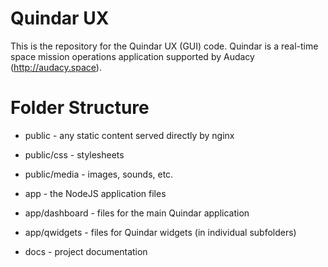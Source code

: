 # Quindar UX

This is the repository for the Quindar UX (GUI) code. Quindar is a real-time space mission operations application supported by Audacy (http://audacy.space).



# Folder Structure

* public        - any static content served directly by nginx
 * public/css    - stylesheets
 * public/media  - images, sounds, etc.

* app           - the NodeJS application files
 * app/dashboard     - files for the main Quindar application
 * app/qwidgets      - files for Quindar widgets (in individual subfolders)

* docs          - project documentation



